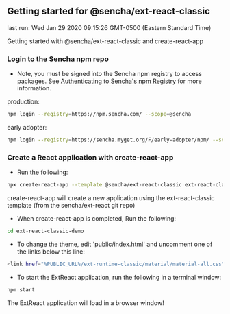 ## Getting started for @sencha/ext-react-classic

last run: Wed Jan 29 2020 09:15:26 GMT-0500 (Eastern Standard Time)

Getting started with @sencha/ext-react-classic and create-react-app

### Login to the Sencha npm repo

* Note, you must be signed into the Sencha npm registry to access packages.
See [Authenticating to Sencha's npm Registry](getting_started.html#getting_started_-_authenticating_to_sencha_s_npm_registry)
for more information.

production:

```sh
npm login --registry=https://npm.sencha.com/ --scope=@sencha
```

early adopter:

```sh
npm login --registry=https://sencha.myget.org/F/early-adopter/npm/ --scope=@sencha
```

### Create a React application with create-react-app

- Run the following:

```sh
npx create-react-app --template @sencha/ext-react-classic ext-react-classic-demo
```

create-react-app will create a new application using the ext-react-classic template
(from the sencha/ext-react git repo)

- When create-react-app is completed, Run the following:

```sh
cd ext-react-classic-demo
```

- To change the theme, edit 'public/index.html' and uncomment one of the links below this line:

```sh
<link href="%PUBLIC_URL%/ext-runtime-classic/material/material-all.css" rel="stylesheet" type="text/css"></link>
```

- To start the ExtReact application, run the following in a terminal window:

```sh
npm start
```

The ExtReact application will load in a browser window!

